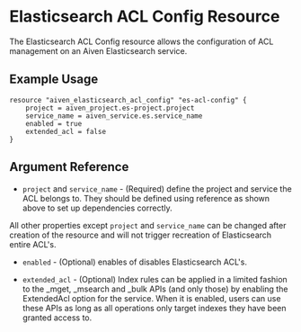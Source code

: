 # Elasticsearch ACL Config Resource

The Elasticsearch ACL Config resource allows the configuration of ACL management on an Aiven Elasticsearch service.

## Example Usage

```hcl
resource "aiven_elasticsearch_acl_config" "es-acl-config" {
    project = aiven_project.es-project.project
    service_name = aiven_service.es.service_name
    enabled = true
    extended_acl = false
}
```

## Argument Reference

* `project` and `service_name` - (Required) define the project and service the ACL belongs to. 
They should be defined using reference as shown above to set up dependencies correctly.

All other properties except `project` and `service_name` can be changed after creation of the 
resource and will not trigger recreation of Elasticsearch entire ACL's. 

* `enabled` - (Optional) enables of disables Elasticsearch ACL's.

* `extended_acl` - (Optional) Index rules can be applied in a limited fashion to the _mget, _msearch and _bulk APIs 
(and only those) by enabling the ExtendedAcl option for the service. When it is enabled, users can use 
 these APIs as long as all operations only target indexes they have been granted access to.
